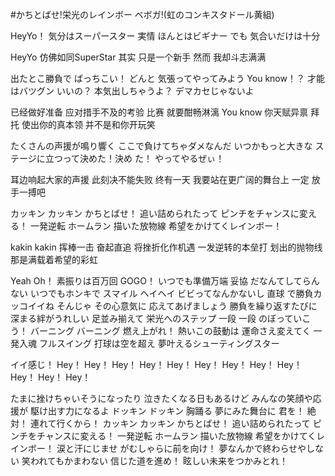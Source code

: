 #かちとばせ!栄光のレインボー 
ベボガ!(虹のコンキスタドール黄組) 

HeyYo！ 気分はスーパースター
実情 ほんとはビギナー
でも 気合いだけは十分

HeyYo 仿佛如同SuperStar
其实 只是一个新手
然而 我却斗志满满

出たとこ勝負で ばっちこい！
どんと 気張ってやってみよう
You know！？ 才能はバツグン
いいの？ 本気出しちゃうよ？
デマカセじゃないよ

已经做好准备 应对措手不及的考验
比赛 就要酣畅淋漓
You know 你天赋异禀
拜托 使出你的真本领
并不是和你开玩笑


たくさんの声援が鳴り響く
ここで負けてちゃダメなんだ
いつかもっと大きな
ステージに立つって決めた！決め
た！
やってやるぜぃ！

耳边响起大家的声援
此刻决不能失败
终有一天 我要站在更广阔的舞台上
一定
放手一搏吧

カッキン カッキン かちとばせ！
追い詰められたって
ピンチをチャンスに変える！
一発逆転 ホームラン
描いた放物線
希望をかけてくレインボー！

kakin kakin 挥棒一击
奋起直追
将挫折化作机遇
一发逆转的本垒打
划出的抛物线
那是满载着希望的彩虹


Yeah Oh！ 素振りは百万回
GOGO！ いつでも準備万端
妥協 だなんてしてらんない
いつでもホンキで スマイル
ヘイヘイ ビビってなんかないし
直球 で勝負カッコイイね
そんじゃ その心意気に
応えてあげましょう
勝負を繰り返すたびに
深まる絆がうれしい
足並み揃えて 栄光へのステップ
一段 一段
のぼっていこう！
バーニング バーニング
燃え上がれ！
熱いこの鼓動は 運命さえ変えてく
一発入魂 フルスイング
打球は空を超え
夢叶えるシューティングスター

イイ感じ！
Hey！ Hey！ Hey！
Hey！ Hey！ Hey！
Hey！ Hey！ Hey！
Hey！ Hey！ Hey！

たまに挫けちゃいそうになったり
泣きたくなる日もあるけど
みんなの笑顔や応援が
駆け出す力になるよ
ドッキン ドッキン 胸踊る
夢にみた舞台に 君を！ 絶対！
連れて行くから！
カッキン カッキン かちとばせ！
追い詰められたって
ピンチをチャンスに変える！
一発逆転 ホームラン
描いた放物線
希望をかけてくレインボー！
涙と汗にじませ
がむしゃらに前を向け！
夢なんかで終わらせやしない
笑われてもかまわない
信じた道を進め！
眩しい未来をつかみとれ！
